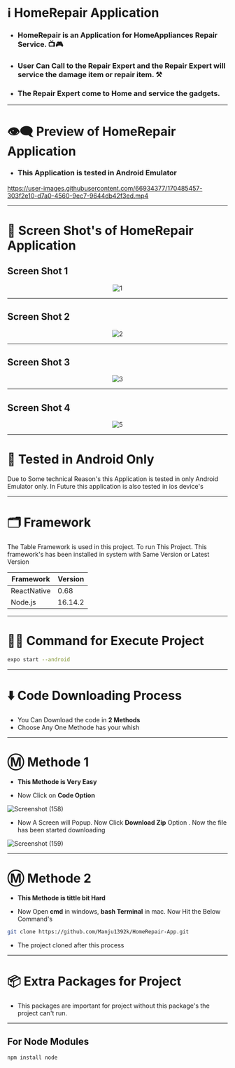 # ℹ️ HomeRepair Application

* ### HomeRepair is an Application for HomeAppliances Repair Service. 📺🎮
* ### User Can Call to the Repair Expert and the Repair Expert will service the damage item or repair item. ⚒️
* ### The Repair Expert come to Home and service the gadgets.

---

# 👁️‍🗨️ Preview of HomeRepair Application 

* ### This Application is tested in Android Emulator



https://user-images.githubusercontent.com/66934377/170485457-303f2e10-d7a0-4560-9ec7-9644db42f3ed.mp4



---

# 📱 Screen Shot's of HomeRepair Application

## Screen Shot 1

<div align='center'>
  
 ![1](https://user-images.githubusercontent.com/66934377/170485484-5327f384-23be-4585-b84f-b687733e1191.png)
  
  </div>

---

## Screen Shot 2

<div align='center'>
 
![2](https://user-images.githubusercontent.com/66934377/170485498-22c82ff1-f2d8-46b1-bea1-78912453c2e2.png)

  </div>

---

## Screen Shot 3

<div align='center'>

 ![3](https://user-images.githubusercontent.com/66934377/170485515-ab5b5755-5a5a-48ab-801b-415cbb824014.png)

  </div>

---

## Screen Shot 4

<div align='center'>

![5](https://user-images.githubusercontent.com/66934377/170485549-5fa80d77-f104-40bb-a2a8-06d579342494.png)

  </div>

---

# 🤳 Tested in Android Only

Due to Some technical Reason's this Application is tested in only Android Emulator only. In Future this application is also tested in ios device's

---

# 🗂️ Framework 

The Table Framework is used in this project. To run This Project. This framework's has been installed in system with Same Version or Latest Version

| Framework  | Version |
| ------------- | ------------- |
| ReactNative  | 0.68  |
| Node.js  | 16.14.2  |

---

# 👨‍💻 Command for Execute Project

```bash
expo start --android
```

---

# ⬇️ Code Downloading Process

* You Can Download the code in **2 Methods**
* Choose Any One Methode has your whish

---

# Ⓜ️ Methode 1

* **This Methode is Very Easy**

* Now Click on __Code Option__

![Screenshot (158)](https://user-images.githubusercontent.com/66934377/164152919-f2854829-535d-4227-9c2f-031f8051f6ac.png)

* Now A Screen will Popup. Now Click **Download Zip** Option . Now the file has been started downloading 

![Screenshot (159)](https://user-images.githubusercontent.com/66934377/164153128-b64e85a2-e40c-4457-9835-a749ac79acd6.png)

---

# Ⓜ️ Methode 2

* **This Methode is tittle bit Hard**

* Now Open **cmd** in windows, **bash Terminal** in mac. Now Hit the Below Command's

```bash
git clone https://github.com/Manju1392k/HomeRepair-App.git
```

* The project cloned after this process

---

# 📦 Extra Packages for Project

* This packages are important for project without this package's the project can't run.

---
## For Node Modules
```bash
npm install node
```


